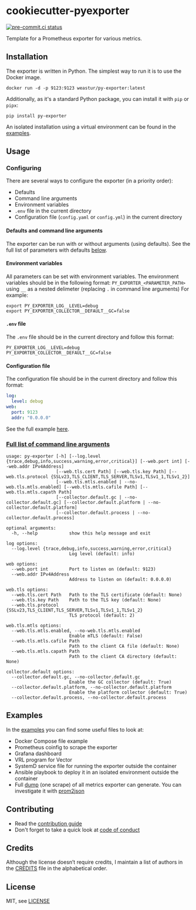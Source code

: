 # cookiecutter-pyexporter

[![pre-commit.ci status](https://results.pre-commit.ci/badge/github/weastur/cookiecutter-pyexporter/main.svg)](https://results.pre-commit.ci/latest/github/weastur/cookiecutter-pyexporter/main)

Template for a Prometheus exporter for various metrics.

## Installation

The exporter is written in Python. The simplest way to run it is to use the Docker image.

```shell
docker run -d -p 9123:9123 weastur/py-exporter:latest
```

Additionally, as it's a standard Python package, you can install it with `pip` or `pipx`:

```shell
pip install py-exporter
```

An isolated installation using a virtual environment can be found in the [examples](https://github.com/weastur/cookiecutter-pyexporter/blob/main/examples/ansible/roles/py-exporter/tasks/main.yml).

## Usage

### Configuring

There are several ways to configure the exporter (in a priority order):

- Defaults
- Command line arguments
- Environment variables
- `.env` file in the current directory
- Configuration file (`config.yaml` or `config.yml`) in the current directory

#### Defaults and command line arguments

The exporter can be run with or without arguments (using defaults). See the full list of parameters with defaults
[below](#full-list-of-command-line-arguments).

#### Environment variables

All parameters can be set with environment variables. The environment variables should be in the following format:
`PY_EXPORTER_<PARAMETER_PATH>` using `__` as a nested delimeter
(replacing `.` in command line arguments)
For example:

```shell
export PY_EXPORTER_LOG__LEVEL=debug
export PY_EXPORTER_COLLECTOR__DEFAULT__GC=false
```

#### `.env` file

The `.env` file should be in the current directory and follow this format:

```shell
PY_EXPORTER_LOG__LEVEL=debug
PY_EXPORTER_COLLECTOR__DEFAULT__GC=false
```

#### Configuration file

The configuration file should be in the current directory and follow this format:

```yaml
log:
  level: debug
web:
  port: 9123
  addr: "0.0.0.0"
```

See the full example [here](https://github.com/weastur/cookiecutter-pyexporter/blob/main/examples/config.yml).

### [Full list of command line arguments](#full-list-of-command-line-arguments)

```shell
usage: py-exporter [-h] [--log.level {trace,debug,info,success,warning,error,critical}] [--web.port int] [--web.addr IPv4Address]
                   [--web.tls.cert Path] [--web.tls.key Path] [--web.tls.protocol {SSLv23,TLS_CLIENT,TLS_SERVER,TLSv1,TLSv1_1,TLSv1_2}]
                   [--web.tls.mtls.enabled | --no-web.tls.mtls.enabled] [--web.tls.mtls.cafile Path] [--web.tls.mtls.capath Path]
                   [--collector.default.gc | --no-collector.default.gc] [--collector.default.platform | --no-collector.default.platform]
                   [--collector.default.process | --no-collector.default.process]

optional arguments:
  -h, --help            show this help message and exit

log options:
  --log.level {trace,debug,info,success,warning,error,critical}
                        Log level (default: info)

web options:
  --web.port int        Port to listen on (default: 9123)
  --web.addr IPv4Address
                        Address to listen on (default: 0.0.0.0)

web.tls options:
  --web.tls.cert Path   Path to the TLS certificate (default: None)
  --web.tls.key Path    Path to the TLS key (default: None)
  --web.tls.protocol {SSLv23,TLS_CLIENT,TLS_SERVER,TLSv1,TLSv1_1,TLSv1_2}
                        TLS protocol (default: 2)

web.tls.mtls options:
  --web.tls.mtls.enabled, --no-web.tls.mtls.enabled
                        Enable mTLS (default: False)
  --web.tls.mtls.cafile Path
                        Path to the client CA file (default: None)
  --web.tls.mtls.capath Path
                        Path to the client CA directory (default: None)

collector.default options:
  --collector.default.gc, --no-collector.default.gc
                        Enable the GC collector (default: True)
  --collector.default.platform, --no-collector.default.platform
                        Enable the platform collector (default: True)
  --collector.default.process, --no-collector.default.process
```

## Examples

In the [examples](https://github.com/weastur/cookiecutter-pyexporter/tree/main/examples/) you can find some useful files to look at:

- Docker Compose file example
- Prometheus coinfig to scrape the exporter
- Grafana dashboard
- VRL program for Vector
- SystemD service file for running the exporter outside the container
- Ansible playbook to deploy it in an isolated environment outside the container
- Full [dump](https://github.com/weastur/cookiecutter-pyexporter/blob/main/examples/metrics.txt) (one scrape) of all metrics exporter can generate.
  You can investigate it with [prom2json](https://github.com/prometheus/prom2json)

## Contributing

- Read the [contribution guide](https://github.com/weastur/cookiecutter-pyexporter/blob/main/CONTRIBUTING.md)
- Don't forget to take a quick look at [code of conduct](https://github.com/weastur/cookiecutter-pyexporter/blob/main/CODE_OF_CONDUCT.md)

## Credits

Although the license doesn’t require credits, I maintain a list of authors in the [CREDITS](https://github.com/weastur/cookiecutter-pyexporter/blob/main/CREDITS.md)
file in the alphabetical order.

## License

MIT, see [LICENSE](https://github.com/weastur/cookiecutter-pyexporter/blob/main/LICENSE.md)
